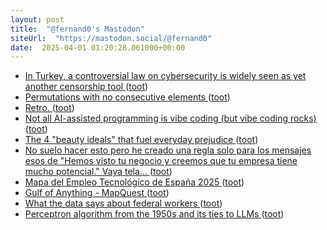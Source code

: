 ```yaml
---
layout: post
title:  "@fernand0's Mastodon"
siteUrl:  "https://mastodon.social/@fernand0"
date:  2025-04-01 01:20:28.061000+00:00
---
```

*  [In Turkey, a controversial law on cybersecurity is widely seen as yet another censorship tool ](https://globalvoices.org/2025/03/27/in-turkey-a-controversial-law-on-cybersecurity-is-widely-seen-as-yet-another-censorship-tool) ([toot](https://mastodon.social/@fernand0/114260077973226923))
*  [Permutations with no consecutive elements ](https://www.johndcook.com/blog/2025/03/15/permutations-question) ([toot](https://mastodon.social/@fernand0/114258261370523191))
*  [Retro. ](https://avecesunafoto.wordpress.com/2025/03/30/retro-2) ([toot](https://mastodon.social/@fernand0/114258070158343391))
*  [Not all AI-assisted programming is vibe coding (but vibe coding rocks) ](https://simonwillison.net/2025/Mar/19/vibe-coding) ([toot](https://mastodon.social/@fernand0/114257910755576277))
*  [The 4 "beauty ideals" that fuel everyday prejudice ](https://bigthink.com/mini-philosophy/the-4-beauty-ideals-that-fuel-everyday-prejudice) ([toot](https://mastodon.social/@fernand0/114257687343441976))
*  [No suelo hacer esto pero he creado una regla solo para los mensajes esos de &quot;Hemos visto tu negocio y creemos que tu empresa tiene mucho potencial.&quot; Vaya tela... ](https://mastodon.social/@fernand0/114257636029911352) ([toot](https://mastodon.social/@fernand0/114257636029911352))
*  [Mapa del Empleo Tecnológico de España 2025 ](https://cotec.es/proyectos-cpt/mapa-de-empleo-tecnologico-de-espana) ([toot](https://mastodon.social/@fernand0/114257511900810107))
*  [Gulf of Anything - MapQuest ](https://gulfof.mapquest.com) ([toot](https://mastodon.social/@fernand0/114257295911584873))
*  [What the data says about federal workers ](https://www.pewresearch.org/short-reads/2025/01/07/what-the-data-says-about-federal-workers) ([toot](https://mastodon.social/@fernand0/114257047028763878))
*  [Perceptron algorithm from the 1950s and its ties to LLMs ](https://flowingdata.com/2025/02/25/perceptron-algorithm-from-the-1950s-and-its-ties-to-llms) ([toot](https://mastodon.social/@fernand0/114256800154173462))

